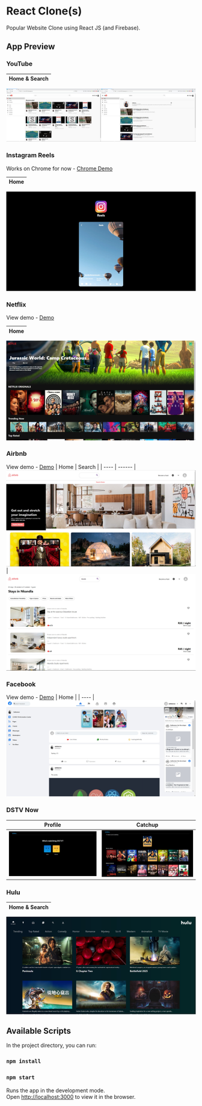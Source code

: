 # React Clone(s)
Popular Website Clone using React JS (and Firebase).

## App Preview

### YouTube

| Home & Search |
| ------- |
![YouTube Screenshot](/youtube-clone/screenshot/youtube.jpg)

### Instagram Reels

Works on Chrome for now - [Chrome Demo](https://instagram-reels-clone-e4846.web.app)

| Home |
| ---- |
![IG Reel Screenshot](/instagram-reels-clone/screenshot/reels.jpg)

### Netflix

View demo - [Demo](https://netflix-clone-98a31.web.app)

| Home |
| ---- |
![Netflix Screenshot](/netflix-clone/screenshot/netflix.jpg)

### Airbnb

View demo - [Demo](https://airbnb-clone-5faa5.web.app/)
| Home | Search |
| ---- | ------ |
![Airbnb Screenshot](/airbnb-clone/screenshot/airbnb-1.jpg) | ![Airbnb Screenshot](/airbnb-clone/screenshot/airbnb-2.jpg)

### Facebook

View demo - [Demo](https://facebook-clone-7cbea.web.app/)
| Home |
| ---- |
![Facebook Screenshot](/facebook-clone/screenshot/facebook.jpg)

### DSTV Now

| Profile | Catchup |
| ---- | ------ |
![Dstv Screenshot](/dstv-now-clone/screenshot/dstv-1.jpg) | ![Dstv Screenshot](/dstv-now-clone/screenshot/dstv-2.jpg)

### Hulu

| Home & Search |
| ------- |
![Hulu Screenshot](/hulu-clone/screenshot/hulu.jpg)



## Available Scripts

In the project directory, you can run:

### `npm install`
### `npm start`

Runs the app in the development mode.<br />
Open [http://localhost:3000](http://localhost:3000) to view it in the browser.
